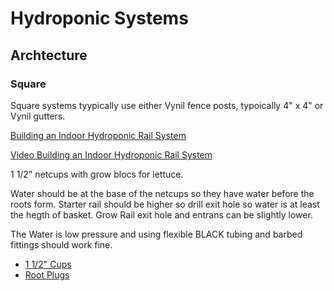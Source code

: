 # Hydroponic Systems

## Archtecture

### Square

Square systems tyypically use either Vynil fence posts, typoically 4" x 4" or Vynil gutters.

[Building an Indoor Hydroponic Rail System](https://drive.google.com/file/d/1EO93KuLI5De9fuDoBircbeP-XoxK8xMc/view?usp=sharing)

[Video Building an Indoor Hydroponic Rail System](https://youtu.be/X87wT78lUoM?si=DjCz-i5NXpK___Jm)

1 1/2" netcups with grow blocs for lettuce.

Water should be at the base of the netcups so they have water before the roots form.
Starter rail should be higher so drill exit hole so water is at least the hegth of basket.
Grow Rail exit hole and entrans can be slightly lower.


The Water is low pressure and using flexible BLACK tubing and barbed fittings should work fine.



- [1 1/2" Cups](https://www.amazon.com/gp/product/B07D8RQM8D/)
- [Root Plugs](https://www.amazon.com/gp/product/B0002IU8K2/)